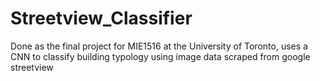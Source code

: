 # Streetview_Classifier
Done as the final project for MIE1516 at the University of Toronto, uses a CNN to classify building typology using image data scraped from google streetview
